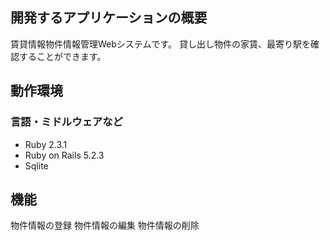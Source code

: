 ## 開発するアプリケーションの概要
賃貸情報物件情報管理Webシステムです。
貸し出し物件の家賃、最寄り駅を確認することができます。

## 動作環境

### 言語・ミドルウェアなど
- Ruby 2.3.1
- Ruby on Rails 5.2.3
- Sqlite

## 機能
物件情報の登録
物件情報の編集
物件情報の削除
